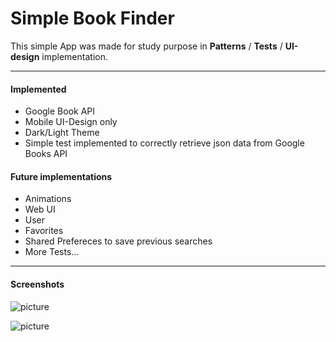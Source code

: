 # Simple Book Finder

This simple App was made for study purpose in **Patterns** / **Tests** / **UI-design** implementation.


------------


#### Implemented

- Google Book API
- Mobile UI-Design only
- Dark/Light Theme
- Simple test implemented to correctly retrieve json data from Google Books API

#### Future implementations
- Animations
- Web UI
- User
- Favorites
- Shared Prefereces to save previous searches
- More Tests...

------------

#### Screenshots

![picture](https://github.com/augustoedt123/bookfinder_app/raw/main/images/screen1.png "picture")

![picture](https://github.com/augustoedt123/bookfinder_app/raw/main/images/screen2.png "picture")